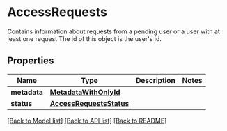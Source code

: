 # AccessRequests

Contains information about requests from a pending user or a user with at least one request The id of this object is the user's id. 
## Properties
Name | Type | Description | Notes
------------ | ------------- | ------------- | -------------
**metadata** | [**MetadataWithOnlyId**](MetadataWithOnlyId.md) |  | 
**status** | [**AccessRequestsStatus**](AccessRequestsStatus.md) |  | 

[[Back to Model list]](../README.md#documentation-for-models) [[Back to API list]](../README.md#documentation-for-api-endpoints) [[Back to README]](../README.md)


